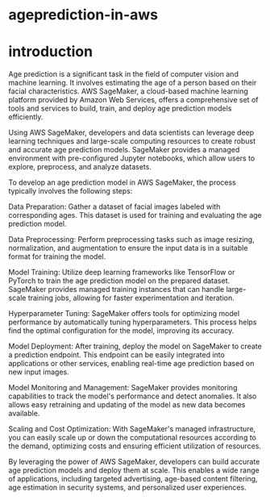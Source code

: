 # ageprediction-in-aws
# introduction
Age prediction is a significant task in the field of computer vision and machine learning. It involves estimating the age of a person based on their facial characteristics. AWS SageMaker, a cloud-based machine learning platform provided by Amazon Web Services, offers a comprehensive set of tools and services to build, train, and deploy age prediction models efficiently.

Using AWS SageMaker, developers and data scientists can leverage deep learning techniques and large-scale computing resources to create robust and accurate age prediction models. SageMaker provides a managed environment with pre-configured Jupyter notebooks, which allow users to explore, preprocess, and analyze datasets.

To develop an age prediction model in AWS SageMaker, the process typically involves the following steps:

Data Preparation: Gather a dataset of facial images labeled with corresponding ages. This dataset is used for training and evaluating the age prediction model.

Data Preprocessing: Perform preprocessing tasks such as image resizing, normalization, and augmentation to ensure the input data is in a suitable format for training the model.

Model Training: Utilize deep learning frameworks like TensorFlow or PyTorch to train the age prediction model on the prepared dataset. SageMaker provides managed training instances that can handle large-scale training jobs, allowing for faster experimentation and iteration.

Hyperparameter Tuning: SageMaker offers tools for optimizing model performance by automatically tuning hyperparameters. This process helps find the optimal configuration for the model, improving its accuracy.

Model Deployment: After training, deploy the model on SageMaker to create a prediction endpoint. This endpoint can be easily integrated into applications or other services, enabling real-time age prediction based on new input images.

Model Monitoring and Management: SageMaker provides monitoring capabilities to track the model's performance and detect anomalies. It also allows easy retraining and updating of the model as new data becomes available.

Scaling and Cost Optimization: With SageMaker's managed infrastructure, you can easily scale up or down the computational resources according to the demand, optimizing costs and ensuring efficient utilization of resources.

By leveraging the power of AWS SageMaker, developers can build accurate age prediction models and deploy them at scale. This enables a wide range of applications, including targeted advertising, age-based content filtering, age estimation in security systems, and personalized user experiences.




